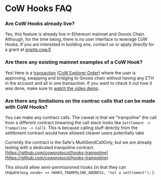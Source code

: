 # CoW Hooks FAQ

### Are CoW Hooks already live?

Yes, this feature is already live in Ethereum mainnet and Gnosis Chain. Although, for the time being, there is no user interface to leverage CoW Hooks. If you are interested in building one, contact us or apply directly for a grant at [grants.cow.fi](https://t.co/XVSMcOP9gx)

### Are there any existing mainnet examples of a CoW Hook?

Yes! Here is a [transaction](https://etherscan.io/tx/0x5c7f61a9364efdc841d680be88c0bd33ab6609b518f9c62df04e26fa356c57ac) ([CoW Explorer Order](https://explorer.cow.fi/orders/0xa4a6be09da793762bbeb8e55d1641c52c83e5a441388f5578f7038ab6c4073b4d0a3a35ddce358bfc4f706e6040c17a50a2e3ba564a7e172?tab=overview)) where the user is approving, swapping and bridging to Gnosis chain without having any ETH in the account and all in one transaction. If you want to check it out how it was done, make sure to [watch the video demo](https://www.youtube.com/watch?v=FT36lWtC1Oc).

### Are there any limitations on the contrac calls that can be made with CoW Hooks?

You can make any contract calls. The caveat is that we "trampoline" the call from a different contract (meaning the call stack looks like `Settlement -> Trampoline -> Call`). This is because calling stuff directly from the settlement contract would have allowed cleaver users potentially take

Currently the contract is the Safe's MultiSendCallOnly, but we are already testing with a dedicated trampoline contract: [https://github.com/cowprotocol/hooks-trampoline](https://github.com/cowprotocol/hooks-trampoline)

This should allow semi-permissioned hooks (in that they can require`(msg.sender == HOOKS_TRAMPOLINE_ADDRESS, "not a settlement");` ).
